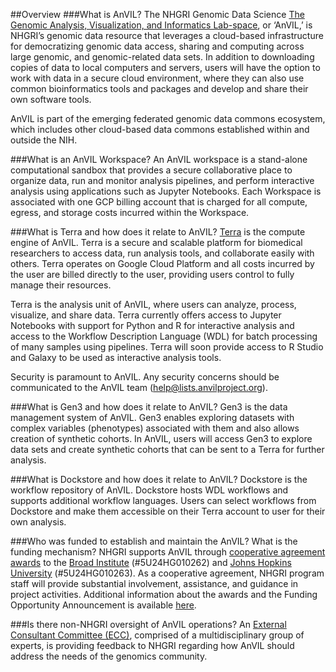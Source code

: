 ##Overview
###What is AnVIL?
The NHGRI Genomic Data Science [The Genomic Analysis, Visualization, and Informatics Lab-space](https://www.genome.gov/Funded-Programs-Projects/Computational-Genomics-and-Data-Science-Program/Genomic-Analysis-Visualization-Informatics-Lab-space-AnVIL), or ‘AnVIL,’ is NHGRI’s genomic data resource that leverages a cloud-based infrastructure for democratizing genomic data access, sharing and computing across large genomic, and genomic-related data sets. In addition to downloading copies of data to local computers and servers, users will have the option to work with data in a secure cloud environment, where they can also use common bioinformatics tools and packages and develop and share their own software tools.

AnVIL is part of the emerging federated genomic data commons ecosystem, which includes other cloud-based data commons established within and outside the NIH.

###What is an AnVIL Workspace?
An AnVIL workspace is a stand-alone computational sandbox that provides a secure collaborative place to organize data, run and monitor analysis pipelines, and perform interactive analysis using applications such as Jupyter Notebooks. Each Workspace is associated with one GCP billing account that is charged for all compute, egress, and storage costs incurred within the Workspace.

###What is Terra and how does it relate to AnVIL?
[Terra](https://anvil.terra.bio/) is the compute engine of AnVIL. Terra is a secure and scalable platform for biomedical researchers to access data, run analysis tools, and collaborate easily with others. Terra operates on Google Cloud Platform and all costs incurred by the user are billed directly to the user, providing users control to fully manage their resources.

Terra is the analysis unit of AnVIL, where users can analyze, process, visualize, and share data. Terra currently offers access to Jupyter Notebooks with support for Python and R for interactive analysis and access to the Workflow Description Language (WDL) for batch processing of many samples using pipelines. Terra will soon provide access to R Studio and Galaxy to be used as interactive analysis tools.

Security is paramount to AnVIL. Any security concerns should be communicated to the AnVIL team ([help@lists.anvilproject.org](mailto:help@lists.anvilproject.org)).

###What is Gen3 and how does it relate to AnVIL?
Gen3 is the data management system of AnVIL. Gen3 enables exploring datasets with complex variables (phenotypes) associated with them and also allows creation of synthetic cohorts. In AnVIL, users will access Gen3 to explore data sets and create synthetic cohorts that can be sent to a Terra for further analysis.

###What is Dockstore and how does it relate to AnVIL?
Dockstore is the workflow repository of AnVIL. Dockstore hosts WDL workflows and supports additional workflow languages. Users can select workflows from Dockstore and make them accessible on their Terra account to user for their own analysis.

###Who was funded to establish and maintain the AnVIL? What is the funding mechanism?
NHGRI supports AnVIL through [cooperative agreement awards](https://www.genome.gov/Funded-Programs-Projects/Computational-Genomics-and-Data-Science-Program/Genomic-Analysis-Visualization-Informatics-Lab-space-AnVIL#awards) to the [Broad Institute](https://projectreporter.nih.gov/project_info_description.cfm?aid=9788512&icde=46222930&ddparam=&ddvalue=&ddsub=&cr=1&csb=default&cs=ASC&pball=) (#5U24HG010262) and [Johns Hopkins University](https://projectreporter.nih.gov/project_info_description.cfm?aid=9789931&icde=46222940&ddparam=&ddvalue=&ddsub=&cr=2&csb=default&cs=ASC&pball=) (#5U24HG010263). As a cooperative agreement, NHGRI program staff will provide substantial involvement, assistance, and guidance in project activities. Additional information about the awards and the Funding Opportunity Announcement is available [here](https://www.genome.gov/Funded-Programs-Projects/Computational-Genomics-and-Data-Science-Program/Genomic-Analysis-Visualization-Informatics-Lab-space-AnVIL).

###Is there non-NHGRI oversight of AnVIL operations?
An [External Consultant Committee (ECC)](https://www.genome.gov/Funded-Programs-Projects/Computational-Genomics-and-Data-Science-Program/Genomic-Analysis-Visualization-Informatics-Lab-space-AnVIL#externalconsultantcommittee), comprised of a multidisciplinary group of experts, is providing feedback to NHGRI regarding how AnVIL should address the needs of the genomics community.
